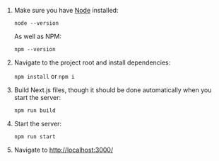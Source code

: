 1. Make sure you have [Node](https://nodejs.org/en/) installed:

	`node --version`

	As well as NPM:

	`npm --version`

1. Navigate to the project root and install dependencies:

	`npm install` or `npm i`


1. Build Next.js files, though it should be done automatically when you start the server:
	
	`npm run build`
	
1. Start the server:
	
	`npm run start`
	
1. Navigate to [http://localhost:3000/]()